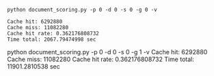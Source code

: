 ```
python document_scoring.py -p 0 -d 0 -s 0 -g 0 -v
```

```
Cache hit: 6292880
Cache miss: 11082280
Cache hit rate: 0.362176808732
Time total: 2067.79474998 sec
```

python document_scoring.py -p 0 -d 0 -s 0 -g 1 -v
Cache hit: 6292880
Cache miss: 11082280
Cache hit rate: 0.362176808732
Time total: 11901.2810538 sec